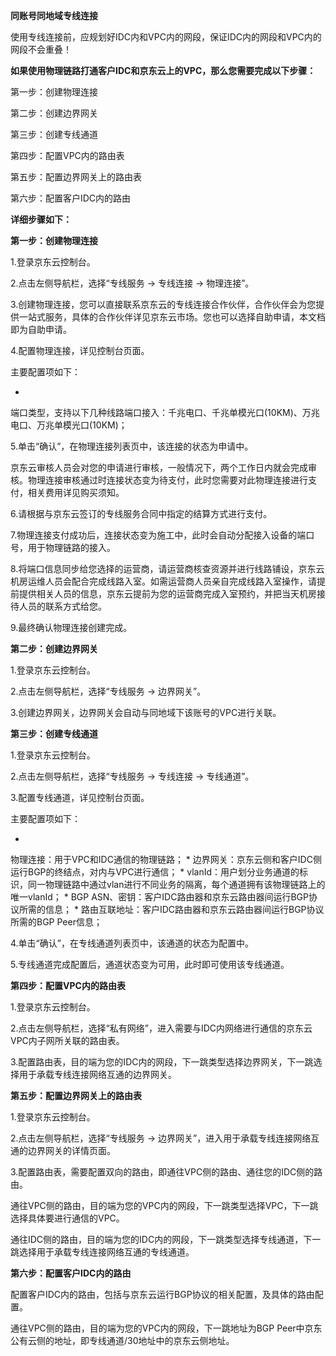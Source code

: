**同账号同地域专线连接**

使用专线连接前，应规划好IDC内和VPC内的网段，保证IDC内的网段和VPC内的网段不会重叠！

**如果使用物理链路打通客户IDC和京东云上的VPC，那么您需要完成以下步骤：**

第一步：创建物理连接

第二步：创建边界网关

第三步：创建专线通道

第四步：配置VPC内的路由表

第五步：配置边界网关上的路由表

第六步：配置客户IDC内的路由

**详细步骤如下：**

**第一步：创建物理连接**

1.登录京东云控制台。

2.点击左侧导航栏，选择“专线服务 -> 专线连接 -> 物理连接”。

3.创建物理连接，您可以直接联系京东云的专线连接合作伙伴，合作伙伴会为您提供一站式服务，具体的合作伙伴详见京东云市场。您也可以选择自助申请，本文档即为自助申请。

4.配置物理连接，详见控制台页面。

主要配置项如下：

* 
端口类型，支持以下几种线路端口接入：千兆电口、千兆单模光口(10KM)、万兆电口、万兆单模光口(10KM)；

5.单击“确认”，在物理连接列表页中，该连接的状态为申请中。

京东云审核人员会对您的申请进行审核，一般情况下，两个工作日内就会完成审核。物理连接审核通过时连接状态变为待支付，此时您需要对此物理连接进行支付，相关费用详见购买须知。

6.请根据与京东云签订的专线服务合同中指定的结算方式进行支付。

7.物理连接支付成功后，连接状态变为施工中，此时会自动分配接入设备的端口号，用于物理链路的接入。

8.将端口信息同步给您选择的运营商，请运营商核查资源并进行线路铺设，京东云机房运维人员会配合完成线路入室。如需运营商人员亲自完成线路入室操作，请提前提供相关人员的信息，京东云提前为您的运营商完成入室预约，并把当天机房接待人员的联系方式给您。

9.最终确认物理连接创建完成。

**第二步：创建边界网关**

1.登录京东云控制台。

2.点击左侧导航栏，选择“专线服务 -> 边界网关”。

3.创建边界网关，边界网关会自动与同地域下该账号的VPC进行关联。

**第三步：创建专线通道**

1.登录京东云控制台。

2.点击左侧导航栏，选择“专线服务 -> 专线连接 -> 专线通道”。

3.配置专线通道，详见控制台页面。

主要配置项如下：

* 
物理连接：用于VPC和IDC通信的物理链路；
* 
边界网关：京东云侧和客户IDC侧运行BGP的终结点，对内与VPC进行通信；
* 
vlanId：用户划分业务通道的标识，同一物理链路中通过vlan进行不同业务的隔离，每个通道拥有该物理链路上的唯一vlanId；
* 
BGP ASN、密钥：客户IDC路由器和京东云路由器间运行BGP协议所需的信息；
* 
路由互联地址：客户IDC路由器和京东云路由器间运行BGP协议所需的BGP Peer信息；

4.单击“确认”，在专线通道列表页中，该通道的状态为配置中。

5.专线通道完成配置后，通道状态变为可用，此时即可使用该专线通道。

**第四步：配置VPC内的路由表**

1.登录京东云控制台。

2.点击左侧导航栏，选择“私有网络”，进入需要与IDC内网络进行通信的京东云VPC内子网所关联的路由表。

3.配置路由表，目的端为您的IDC内的网段，下一跳类型选择边界网关，下一跳选择用于承载专线连接网络互通的边界网关。

**第五步：配置边界网关上的路由表**

1.登录京东云控制台。

2.点击左侧导航栏，选择“专线服务 -> 边界网关”，进入用于承载专线连接网络互通的边界网关的详情页面。

3.配置路由表，需要配置双向的路由，即通往VPC侧的路由、通往您的IDC侧的路由。

通往VPC侧的路由，目的端为您的VPC内的网段，下一跳类型选择VPC，下一跳选择具体要进行通信的VPC。

通往IDC侧的路由，目的端为您的IDC内的网段，下一跳类型选择专线通道，下一跳选择用于承载专线连接网络互通的专线通道。

**第六步：配置客户IDC内的路由**

配置客户IDC内的路由，包括与京东云运行BGP协议的相关配置，及具体的路由配置。

通往VPC侧的路由，目的端为您的VPC内的网段，下一跳地址为BGP Peer中京东公有云侧的地址，即专线通道/30地址中的京东云侧地址。